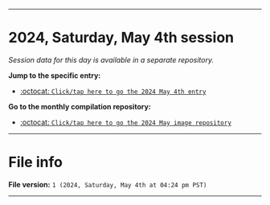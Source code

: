 
***

# 2024, Saturday, May 4th session

_Session data for this day is available in a separate repository._

**Jump to the specific entry:**

- [:octocat: `Click/tap here to go the 2024 May 4th entry`](https://github.com/seanpm2001/SeansLifeArchive_Images_ModernSmurfsVillage_Y2024_V5/tree/SeansLifeArchive_ModernSmurfsVillage_Y2024_V5_Main-dev/2024/05_May/04/)

**Go to the monthly compilation repository:**

- [:octocat: `Click/tap here to go the 2024 May image repository`](https://github.com/seanpm2001/SeansLifeArchive_Images_ModernSmurfsVillage_Y2024_V5/)

***

# File info

**File version:** `1 (2024, Saturday, May 4th at 04:24 pm PST)`

***
